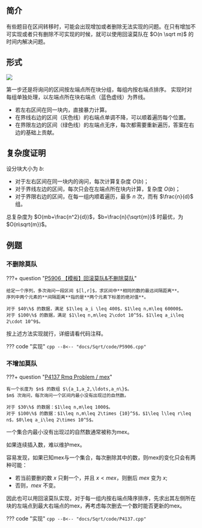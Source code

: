 ## 简介

有些题目在区间转移时，可能会出现增加或者删除无法实现的问题。在只有增加不可实现或者只有删除不可实现的时候，就可以使用回滚莫队在 $O(n \sqrt m)$ 的时间内解决问题。

## 形式
![](https://cdn.luogu.com.cn/upload/image_hosting/my1tjbgl.png)

第一步还是将询问的区间按左端点所在块分组，每组内按右端点排序。
实现时对每组单独处理，以左端点所在块右端点（蓝色虚线）为界线。

* 若左右区间在同一块内，直接暴力计算。
* 在界线右边的区间（灰色线）的右端点单调不降，可以顺着遍历每个位置。
* 在界限左边的区间（绿色线）的左端点无序，每次都需要重新遍历，答案在右边的基础上贡献。

## 复杂度证明
设分块大小为 $b$:

* 对于左右区间在同一块内的询问，每次计算复杂度 $O(b)$；
* 对于界线左边的区间，每次只会在左端点所在块内计算，复杂度 $O(b)$；
* 对于界限右边的区间，在每一组内顺着遍历，最多 $n$ 次，而有 $\frac{n}{d}$ 组。

总复杂度为 $O(mb+\frac{n^2}{d})$，$b=\frac{n}{\sqrt{m}}$ 时最优，为 $O(n\sqrt{m})$。

## 例题

### 不删除莫队

???+ question "[P5906 【模板】回滚莫队&不删除莫队](https://www.luogu.com.cn/problem/P5906)"

    给定一个序列，多次询问一段区间 $[l,r]$，求区间中**相同的数的最远间隔距离**。
    序列中两个元素的**间隔距离**指的是**两个元素下标差的绝对值**。

    对于 $40\%$ 的数据，满足 $1\leq a_i \leq 400$，$1\leq n,m\leq 60000$。
    对于 $100\%$ 的数据，满足 $1\leq n,m\leq 2\cdot 10^5$，$1\leq a_i\leq 2\cdot 10^9$。

按上述方法实现就行，详细请看代码注释。

??? code "实现"
    ```cpp
    --8<-- "docs/Sqrt/code/P5906.cpp"
    ```

### 不增加莫队

???+ question "[P4137 Rmq Problem / mex](https://www.luogu.com.cn/problem/P4137)"

    有一个长度为 $n$ 的数组 $\{a_1,a_2,\ldots,a_n\}$。
    $m$ 次询问，每次询问一个区间内最小没有出现过的自然数。

    对于 $30\%$ 的数据：$1\leq n,m\leq 1000$。
    对于 $100\%$ 的数据：$1\leq n,m\leq 2\times {10}^5$，$1\leq l\leq r\leq n$，$0\leq a_i\leq 2\times 10^5$。

一个集合内最小没有出现过的自然数通常被称为mex。

如果连续插入数，难以维护mex。

容易发现，如果已知mex与一个集合，每次删除其中的数，则mex的变化只会有两种可能：

* 若当前要删的数 $x$ 只剩一个，并且 $x<mex$，则删后 $mex$ 变为 $x$;
* 否则，$mex$ 不变。

因此也可以用回滚莫队实现，对于每一组内按右端点降序排序，先求出其左侧所在块的左端点到最大右端点的mex，再考虑每次删去一个数时能否更新的mex。

??? code "实现"
    ```cpp
    --8<-- "docs/Sqrt/code/P4137.cpp"
    ```